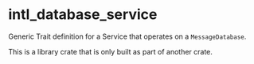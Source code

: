 # intl_database_service

Generic Trait definition for a Service that operates on a `MessageDatabase`.

This is a library crate that is only built as part of another crate.
